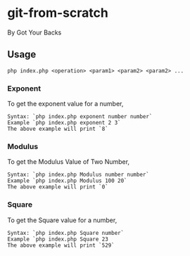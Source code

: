 # git-from-scratch

By Got Your Backs

## Usage

`php index.php <operation> <param1> <param2> <param2> ...`

### Exponent

To get the exponent value for a number,

```
Syntax: `php index.php exponent number number`
Example `php index.php exponent 2 3`
The above example will print `8`
```

### Modulus

To get the Modulus Value of Two Number,

```
Syntax: `php index.php Modulus number number`
Example `php index.php Modulus 100 20`
The above example will print `0`
```

### Square

To get the Square value for a number,

```
Syntax: `php index.php Square number`
Example `php index.php Square 23
The above example will print `529`
```